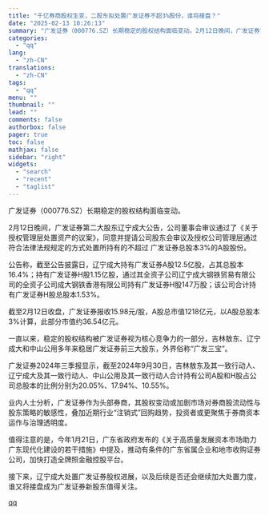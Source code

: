 ```yaml
---
title: "千亿券商股权生变，二股东拟处置广发证券不超3%股份，谁将接盘？"
date: "2025-02-13 10:26:13"
summary: "广发证券（000776.SZ）长期稳定的股权结构面临变动。2月12日晚间，广发证券第二大股东辽宁成大..."
categories:
  - "qq"
lang:
  - "zh-CN"
translations:
  - "zh-CN"
tags:
  - "qq"
menu: ""
thumbnail: ""
lead: ""
comments: false
authorbox: false
pager: true
toc: false
mathjax: false
sidebar: "right"
widgets:
  - "search"
  - "recent"
  - "taglist"
---
```


广发证券（000776.SZ）长期稳定的股权结构面临变动。

2月12日晚间，广发证券第二大股东辽宁成大公告，公司董事会审议通过了《关于授权管理层处置资产的议案》，同意并提请公司股东会审议及授权公司管理层通过符合法律法规规定的方式处置所持有的不超过 广发证券总股本3%的A股股份。

公告称，截至公告披露日，辽宁成大持有广发证券A股12.5亿股，占其总股本16.4%；持有广发证券H股1.15亿股，通过其全资子公司辽宁成大钢铁贸易有限公司的全资子公司成大钢铁香港有限公司持有广发证券H股147万股；该公司合计持有广发证券H股总股本1.53%。

截至2月12日收盘，广发证券报收15.98元/股，A股总市值1218亿元，以A股总股本3%计算，此部分市值约36.54亿元。

一直以来，稳定的股权结构被广发证券视为核心竞争力的一部分，吉林敖东、辽宁成大和中山公用多年来稳居广发证券前三大股东，外界俗称“广发三宝”。

广发证券2024年三季报显示，截至2024年9月30日，吉林敖东及其一致行动人、辽宁成大及其一致行动人、中山公用及其一致行动人合计持有公司A股和H股占公司总股本的比例分别为20.05%、17.94%、10.55%。

业内人士分析，广发证券作为头部券商，其股权变动或加剧市场对券商股流动性与股东策略的敏感性，叠加近期行业“注销式”回购趋势，投资者或更聚焦于券商资本运作与治理透明度。

值得注意的是，今年1月21日，广东省政府发布的《关于高质量发展资本市场助力广东现代化建设的若干措施》中提及，推动有条件的广东省属企业和地市收购证券公司，加快打造全牌照金融控股平台。

接下来，辽宁成大处置广发证券股权进展，以及后续是否还会继续加大处置力度，谁又将接盘成为广发证券新股东值得关注。

[qq](https://new.qq.com/rain/a/20250213A02M1Y00)
